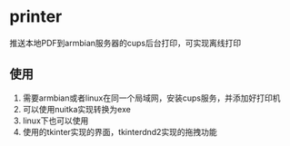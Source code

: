 # printer
推送本地PDF到armbian服务器的cups后台打印，可实现离线打印

## 使用
1. 需要armbian或者linux在同一个局域网，安装cups服务，并添加好打印机
2. 可以使用nuitka实现转换为exe
3. linux下也可以使用
4. 使用的tkinter实现的界面，tkinterdnd2实现的拖拽功能
